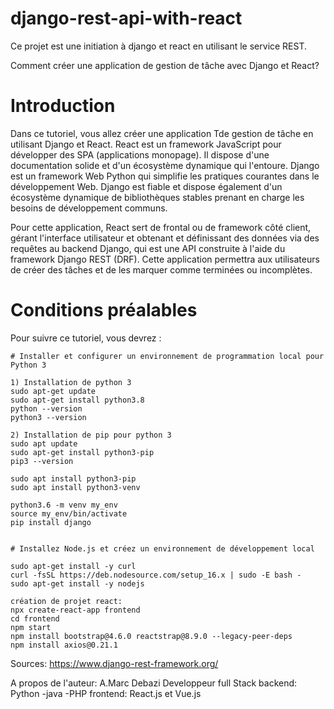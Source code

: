 # django-rest-api-with-react
Ce projet est une initiation à django et react en utilisant le service REST.

Comment créer une application de gestion de tâche avec Django et React?

# Introduction

Dans ce tutoriel, vous allez créer une application Tde gestion de tâche en utilisant Django et React.
React est un framework JavaScript pour développer des SPA (applications monopage). Il dispose d'une documentation solide et d'un écosystème dynamique qui l'entoure.
Django est un framework Web Python qui simplifie les pratiques courantes dans le développement Web. Django est fiable et dispose également d'un écosystème dynamique de bibliothèques stables prenant en charge les besoins de développement communs.

Pour cette application, React sert de frontal ou de framework côté client, gérant l'interface utilisateur et obtenant et définissant des données via des requêtes au backend Django, qui est une API construite à l'aide du framework Django REST (DRF).
Cette application permettra aux utilisateurs de créer des tâches et de les marquer comme terminées ou incomplètes.

# Conditions préalables

Pour suivre ce tutoriel, vous devrez :

    # Installer et configurer un environnement de programmation local pour Python 3
    
    1) Installation de python 3
    sudo apt-get update
    sudo apt-get install python3.8
    python --version
    python3 --version

    2) Installation de pip pour python 3
    sudo apt update
    sudo apt-get install python3-pip
    pip3 --version
    
    sudo apt install python3-pip
    sudo apt install python3-venv
    
    python3.6 -m venv my_env
    source my_env/bin/activate
    pip install django

    
    # Installez Node.js et créez un environnement de développement local
    
    sudo apt-get install -y curl
    curl -fsSL https://deb.nodesource.com/setup_16.x | sudo -E bash -
    sudo apt-get install -y nodejs

    création de projet react:
    npx create-react-app frontend
    cd frontend
    npm start
    npm install bootstrap@4.6.0 reactstrap@8.9.0 --legacy-peer-deps
    npm install axios@0.21.1
  
  Sources:
  https://www.django-rest-framework.org/
  
  A propos de l'auteur:
  A.Marc Debazi
  Developpeur full Stack
  backend: Python -java -PHP
  frontend: React.js et Vue.js
  
  
    

 

